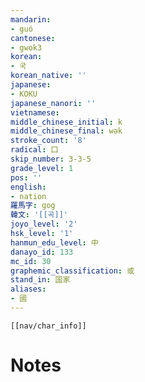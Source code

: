 ```yaml
---
mandarin:
- guó
cantonese:
- gwok3
korean:
- 국
korean_native: ''
japanese:
- KOKU
japanese_nanori: ''
vietnamese:
middle_chinese_initial: k
middle_chinese_final: wək
stroke_count: '8'
radical: 囗
skip_number: 3-3-5
grade_level: 1
pos: ''
english:
- nation
羅馬字: gog
韓文: '[[곡]]'
joyo_level: '2'
hsk_level: '1'
hanmun_edu_level: 中
danayo_id: 133
mc_id: 30
graphemic_classification: 或
stand_in: 国家
aliases:
- 國
---
```

```meta-bind-embed
[[nav/char_info]]
```

# Notes
